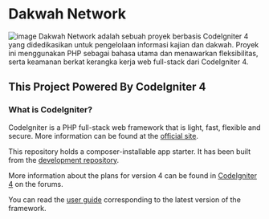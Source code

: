 # Dakwah Network
![image](https://github.com/scrkiddie/DakwahNetwork/assets/170083313/a6d364ea-1e9b-47dc-b7fc-9baa72105077)
Dakwah Network adalah sebuah proyek berbasis CodeIgniter 4 yang didedikasikan untuk pengelolaan informasi kajian dan dakwah. Proyek ini menggunakan PHP sebagai bahasa utama dan menawarkan fleksibilitas, serta keamanan berkat kerangka kerja web full-stack dari CodeIgniter 4.
## This Project Powered By CodeIgniter 4 

### What is CodeIgniter?

CodeIgniter is a PHP full-stack web framework that is light, fast, flexible and secure.
More information can be found at the [official site](https://codeigniter.com).

This repository holds a composer-installable app starter.
It has been built from the
[development repository](https://github.com/codeigniter4/CodeIgniter4).

More information about the plans for version 4 can be found in [CodeIgniter 4](https://forum.codeigniter.com/forumdisplay.php?fid=28) on the forums.

You can read the [user guide](https://codeigniter.com/user_guide/)
corresponding to the latest version of the framework.
